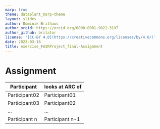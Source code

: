 ```yaml
---
marp: true
theme: dataplant_marp-theme
layout: slides
author: Dominik Brilhaus
author_orcid: https://orcid.org/0000-0001-9021-3197
author_github: brilator
license: '[CC-BY 4.0](https://creativecommons.org/licenses/by/4.0/)'
date: 2023-03-16
title: exercise_FAIRProject_final-Assignment
---
```


# Assignment

Participant | looks at ARC of
--- | ---
Participant02 | Participant01
Participant03 | Participant02
… | …
Participant n | Participant n-1
